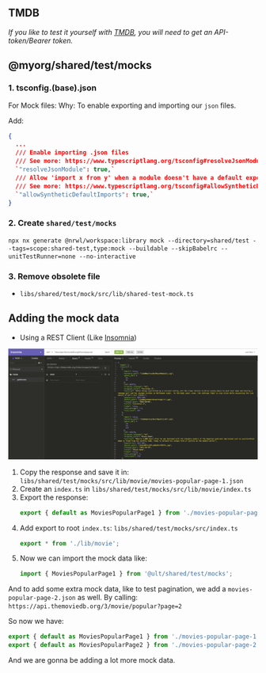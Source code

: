 ## TMDB

_If you like to test it yourself with [TMDB](https://developers.themoviedb.org/3/getting-started/introduction), you will need to get an API-token/Bearer token._

## @myorg/shared/test/mocks

### 1. tsconfig.(base).json

For Mock files:
Why: To enable exporting and importing our `json` files.

Add:

```json
{
  ...
  /// Enable importing .json files
  /// See more: https://www.typescriptlang.org/tsconfig#resolveJsonModule
  `"resolveJsonModule": true,`
  /// Allow 'import x from y' when a module doesn't have a default export.
  /// See more: https://www.typescriptlang.org/tsconfig#allowSyntheticDefaultImports
  `"allowSyntheticDefaultImports": true,`
}
```

### 2. Create `shared/test/mocks`

```
npx nx generate @nrwl/workspace:library mock --directory=shared/test --tags=scope:shared-test,type:mock --buildable --skipBabelrc --unitTestRunner=none --no-interactive
```

### 3. Remove obsolete file

- `libs/shared/test/mock/src/lib/shared-test-mock.ts`

## Adding the mock data

- Using a REST Client (Like [Insomnia](https://insomnia.rest/))

![GetMovies](./img/insomnia_getmovies.png 'Get movies with insomnia')

1. Copy the response and save it in: `libs/shared/test/mocks/src/lib/movie/movies-popular-page-1.json`
2. Create an `index.ts` in `libs/shared/test/mocks/src/lib/movie/index.ts`
3. Export the response:
   ```ts
   export { default as MoviesPopularPage1 } from './movies-popular-page-1.json';
   ```
4. Add export to root `index.ts`: `libs/shared/test/mocks/src/index.ts`
   ```ts
   export * from './lib/movie';
   ```
5. Now we can import the mock data like:
   ```ts
   import { MoviesPopularPage1 } from '@ult/shared/test/mocks';
   ```

And to add some extra mock data, like to test pagination, we add a `movies-popular-page-2.json` as well.
By calling: `https://api.themoviedb.org/3/movie/popular?page=2`

So now we have:

```ts
export { default as MoviesPopularPage1 } from './movies-popular-page-1.json';
export { default as MoviesPopularPage2 } from './movies-popular-page-2.json';
```

And we are gonna be adding a lot more mock data.
